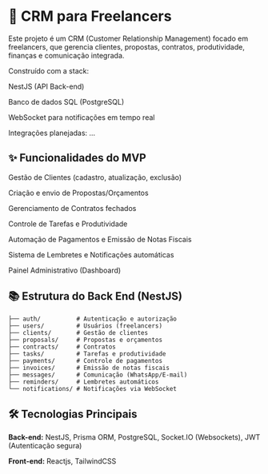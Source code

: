
# 🧠 CRM para Freelancers


Este projeto é um CRM (Customer Relationship Management) focado em freelancers, que gerencia clientes, propostas, contratos, produtividade, finanças e comunicação integrada.

Construído com a stack:

NestJS (API Back-end)

Banco de dados SQL (PostgreSQL)

WebSocket para notificações em tempo real

Integrações planejadas: ...

## ✨ Funcionalidades do MVP
Gestão de Clientes (cadastro, atualização, exclusão)

Criação e envio de Propostas/Orçamentos

Gerenciamento de Contratos fechados

Controle de Tarefas e Produtividade

Automação de Pagamentos e Emissão de Notas Fiscais

Sistema de Lembretes e Notificações automáticas

Painel Administrativo (Dashboard)

## 📚 Estrutura do Back End (NestJS)
```src/
├── auth/          # Autenticação e autorização
├── users/         # Usuários (freelancers)
├── clients/       # Gestão de clientes
├── proposals/     # Propostas e orçamentos
├── contracts/     # Contratos
├── tasks/         # Tarefas e produtividade
├── payments/      # Controle de pagamentos
├── invoices/      # Emissão de notas fiscais
├── messages/      # Comunicação (WhatsApp/E-mail)
├── reminders/     # Lembretes automáticos
└── notifications/ # Notificações via WebSocket
```
## 🛠️ Tecnologias Principais

**Back-end:** NestJS, Prisma ORM, PostgreSQL, Socket.IO (Websockets), JWT (Autenticação segura)

**Front-end:** Reactjs, TailwindCSS

